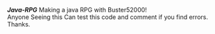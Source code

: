___Java-RPG___
Making a java RPG with Buster52000!   
Anyone Seeing this Can test this code and comment if you find errors. Thanks.

